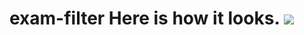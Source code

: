 exam-filter
Here is how it looks.
<img src="https://lh5.googleusercontent.com/DGJxFbOpgKvMBj3dMjcjj78oQgHo9rv_2f2ci5aHRwERjkV6yPy6wYoHLPNW9EYbN5Wsew=w1254-h520">
===========
